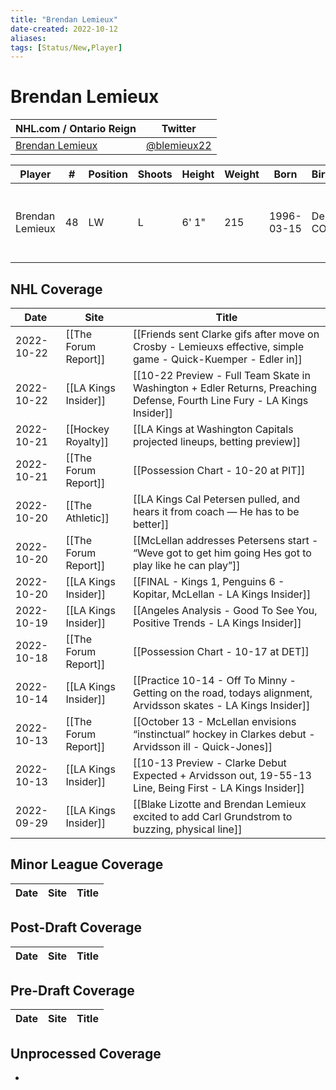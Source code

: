 ```yaml
---
title: "Brendan Lemieux"
date-created: 2022-10-12
aliases: 
tags: [Status/New,Player]
---
```


# Brendan Lemieux

NHL.com / Ontario Reign | Twitter
-|-
[Brendan Lemieux](https://www.nhl.com/player/brendan-lemieux-8477962) | [@blemieux22](https://twitter.com/blemieux22)

Player | \# | Position | Shoots | Height | Weight | Born | Birthplace | Draft 
-|-|-|-|-|-|-|-|-
Brendan Lemieux | 48 | LW | L | 6' 1" | 215 | 1996-03-15 | Denver, CO, USA | 2014 BUF, 2nd rd, 1st pk (31st overall)




## NHL  Coverage
| Date       | Site                 | Title                               |
| ---------- | -------------------- | ----------------------------------- |
| 2022-10-22 | [[The Forum Report]] | [[Friends sent Clarke gifs after move on Crosby - Lemieuxs effective, simple game - Quick-Kuemper - Edler in]]                                                                                                                                |
| 2022-10-22 | [[LA Kings Insider]] | [[10-22 Preview - Full Team Skate in Washington + Edler Returns, Preaching Defense, Fourth Line Fury - LA Kings Insider]]                                                                                                                                    |
| 2022-10-21 | [[Hockey Royalty]] | [[LA Kings at Washington Capitals projected lineups, betting preview]]                                                                                                        |
| 2022-10-21 | [[The Forum Report]] | [[Possession Chart - 10-20 at PIT]]                                                       |
| 2022-10-20 | [[The Athletic]] | [[LA Kings Cal Petersen pulled, and hears it from coach — He has to be better]]                                                                        |
| 2022-10-20 | [[The Forum Report]] | [[McLellan addresses Petersens start - “Weve got to get him going Hes got to play like he can play”]]                                                                                                                          |
| 2022-10-20 | [[LA Kings Insider]] | [[FINAL - Kings 1, Penguins 6 - Kopitar, McLellan - LA Kings Insider]]                                                                                 |
| 2022-10-19 | [[LA Kings Insider]] | [[Angeles Analysis - Good To See You, Positive Trends - LA Kings Insider]]                                                                                        |
| 2022-10-18 | [[The Forum Report]] | [[Possession Chart - 10-17 at DET]] |
| 2022-10-14 | [[LA Kings Insider]] | [[Practice 10-14 - Off To Minny - Getting on the road, todays alignment, Arvidsson skates - LA Kings Insider]]
| 2022-10-13 | [[The Forum Report]] | [[October 13 - McLellan envisions “instinctual” hockey in Clarkes debut - Arvidsson ill - Quick-Jones]]
| 2022-10-13 | [[LA Kings Insider]] | [[10-13 Preview - Clarke Debut Expected + Arvidsson out, 19-55-13 Line, Being First - LA Kings Insider]]
| 2022-09-29 | [[LA Kings Insider]] | [[Blake Lizotte and Brendan Lemieux excited to add Carl Grundstrom to buzzing, physical line]]



## Minor League Coverage
Date | Site |  Title
---|---|---



## Post-Draft Coverage
Date | Site |  Title
---|---|---



## Pre-Draft Coverage
Date | Site |  Title
---|---|---


## Unprocessed Coverage
- 
